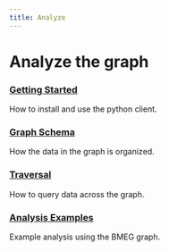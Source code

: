 ```yaml
---
title: Analyze
---
```


# Analyze the graph

### [Getting Started](/analyze/getting_started/)
How to install and use the python client.

### [Graph Schema](/explore/schema/)
How the data in the graph is organized.

### [Traversal](https://bmeg.github.io/grip/docs/queries/operations/)
How to query data across the graph.

### [Analysis Examples](/analyze/examples)
Example analysis using the BMEG graph.
